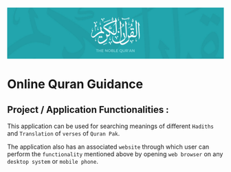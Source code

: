 <p align="center">
  <img alt="" style="{max-height: 50px}" src="./readme/banner.png">
</p>

# Online Quran Guidance

## Project / Application Functionalities :

This application can be used for searching meanings of different `Hadiths` and `Translation` of `verses` of `Quran Pak`. 

The application also has an associated `website` through which user can perform the `functionality` mentioned above by opening `web browser` on any `desktop system` or `mobile phone`.
